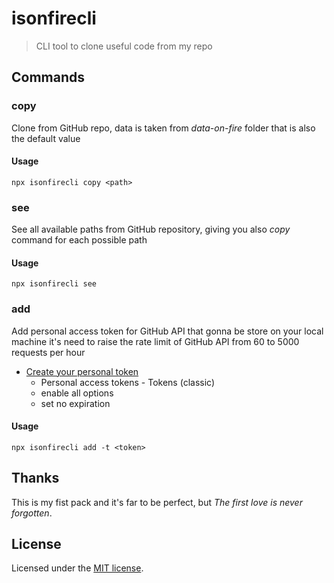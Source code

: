# isonfirecli

> CLI tool to clone useful code from my repo

## Commands

### copy

Clone from GitHub repo, data is taken from _data-on-fire_ folder that is also the default value

#### Usage

```
npx isonfirecli copy <path>
```

### see

See all available paths from GitHub repository, giving you also _copy_ command for each possible path

#### Usage

```
npx isonfirecli see
```

### add

Add personal access token for GitHub API that gonna be store on your local machine
it's need to raise the rate limit of GitHub API from 60 to 5000 requests per hour

- [Create your personal token](https://github.com/settings/tokens)
  - Personal access tokens - Tokens (classic)
  - enable all options
  - set no expiration

#### Usage

```
npx isonfirecli add -t <token>
```

## Thanks

This is my fist pack and it's far to be perfect, but _The first love is never forgotten_.

## License

Licensed under the [MIT license](https://github.com/shadcn/ui/blob/main/LICENSE.md).